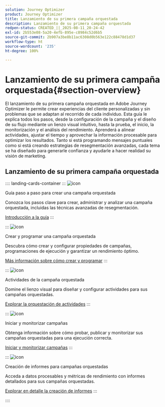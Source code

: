 ```yaml
---
solution: Journey Optimizer
product: Journey Optimizer
title: Lanzamiento de su primera campaña orquestada
description: Lanzamiento de su primera campaña orquestada
redpen-status: CREATED_||_2025-08-11_20-24-42
exl-id: 2b553e08-5a20-4efb-895e-c8984c52d6b5
source-git-commit: 2b907a3be8b11ac6308d0b563e122c88478d1d37
workflow-type: ht
source-wordcount: '235'
ht-degree: 100%

---
```


# Lanzamiento de su primera campaña orquestada{#section-overview}

El lanzamiento de su primera campaña orquestada en Adobe Journey Optimizer le permite crear experiencias del cliente personalizadas y sin problemas que se adaptan al recorrido de cada individuo. Esta guía le explica todos los pasos, desde la configuración de la campaña y el diseño de su flujo mediante un lienzo visual intuitivo, hasta la prueba, el inicio, la monitorización y el análisis del rendimiento. Aprenderá a alinear actividades, ajustar el tiempo y aprovechar la información procesable para optimizar los resultados. Tanto si está programando mensajes puntuales como si está creando estrategias de resegmentación avanzadas, cada tema se ha diseñado para generarle confianza y ayudarle a hacer realidad su visión de marketing.

## Lanzamiento de su primera campaña orquestada

:::: landing-cards-container
:::
![icon](https://cdn.experienceleague.adobe.com/icons/circle-play.svg)

Guía paso a paso para crear una campaña orquestada

Conozca los pasos clave para crear, administrar y analizar una campaña orquestada, incluidas las técnicas avanzadas de resegmentación.

[Introducción a la guía](../using/orchestrated/gs-campaign-creation.md)
:::

:::
![icon](https://cdn.experienceleague.adobe.com/icons/list-check.svg)

Crear y programar una campaña orquestada

Descubra cómo crear y configurar propiedades de campañas, programaciones de ejecución y garantizar un rendimiento óptimo.

[Más información sobre cómo crear y programar](../using/orchestrated/create-orchestrated-campaign.md)
:::

:::
![icon](https://cdn.experienceleague.adobe.com/icons/code-branch.svg)

Actividades de la campaña orquestada

Domine el lienzo visual para diseñar y configurar actividades para sus campañas orquestadas.

[Explorar la orquestación de actividades](../using/orchestrated/orchestrate-activities.md)
:::

:::
![icon](https://cdn.experienceleague.adobe.com/icons/gear.svg)

Iniciar y monitorizar campañas

Obtenga información sobre cómo probar, publicar y monitorizar sus campañas orquestadas para una ejecución correcta.

[Iniciar y monitorizar campañas](../using/orchestrated/start-monitor-campaigns.md)
:::

:::
![icon](https://cdn.experienceleague.adobe.com/icons/chart-line.svg)

Creación de informes para campañas orquestadas

Acceda a datos procesables y métricas de rendimiento con informes detallados para sus campañas orquestadas.

[Explorar en detalle la creación de informes](../using/orchestrated/reporting-campaigns.md)
:::

::::
